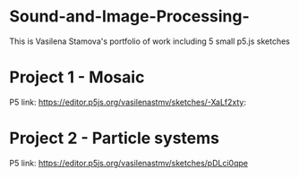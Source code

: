 # Sound-and-Image-Processing-
This is Vasilena Stamova's portfolio of work including 5 small p5.js sketches 

# Project 1 - Mosaic
P5 link: https://editor.p5js.org/vasilenastmv/sketches/-XaLf2xty:



# Project 2 - Particle systems
P5 link: https://editor.p5js.org/vasilenastmv/sketches/pDLci0qpe 
